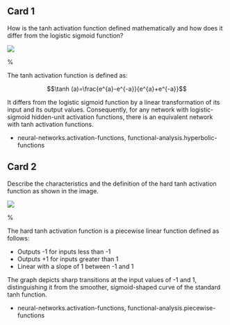 ## Card 1

How is the tanh activation function defined mathematically and how does it differ from the logistic sigmoid function?

![](https://cdn.mathpix.com/cropped/2024_05_26_acdab4f582103bf8b8a9g-1.jpg?height=442&width=476&top_left_y=216&top_left_x=658)

%

The tanh activation function is defined as:

$$\tanh (a)=\frac{e^{a}-e^{-a}}{e^{a}+e^{-a}}$$

It differs from the logistic sigmoid function by a linear transformation of its input and its output values. Consequently, for any network with logistic-sigmoid hidden-unit activation functions, there is an equivalent network with tanh activation functions.

- neural-networks.activation-functions, functional-analysis.hyperbolic-functions

## Card 2

Describe the characteristics and the definition of the hard tanh activation function as shown in the image.

![](https://cdn.mathpix.com/cropped/2024_05_26_acdab4f582103bf8b8a9g-1.jpg?height=442&width=476&top_left_y=216&top_left_x=658)

%

The hard tanh activation function is a piecewise linear function defined as follows:

- Outputs -1 for inputs less than -1
- Outputs +1 for inputs greater than 1
- Linear with a slope of 1 between -1 and 1

The graph depicts sharp transitions at the input values of -1 and 1, distinguishing it from the smoother, sigmoid-shaped curve of the standard tanh function.

- neural-networks.activation-functions, functional-analysis.piecewise-functions